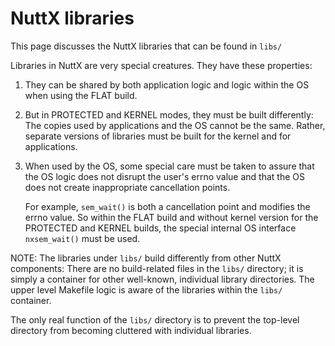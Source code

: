 NuttX libraries
===============

This page discusses the NuttX libraries that can be found in `libs/`

Libraries in NuttX are very special creatures. They have these
properties:

1.  They can be shared by both application logic and logic within the OS
    when using the FLAT build.

2.  But in PROTECTED and KERNEL modes, they must be built differently:
    The copies used by applications and the OS cannot be the same.
    Rather, separate versions of libraries must be built for the kernel
    and for applications.

3.  When used by the OS, some special care must be taken to assure that
    the OS logic does not disrupt the user\'s errno value and that the
    OS does not create inappropriate cancellation points.

    For example, `sem_wait()` is both a cancellation point and modifies
    the errno value. So within the FLAT build and without kernel version
    for the PROTECTED and KERNEL builds, the special internal OS
    interface `nxsem_wait()` must be used.

NOTE: The libraries under `libs/` build differently from other NuttX
components: There are no build-related files in the `libs/` directory;
it is simply a container for other well-known, individual library
directories. The upper level Makefile logic is aware of the libraries
within the `libs/` container.

The only real function of the `libs/` directory is to prevent the
top-level directory from becoming cluttered with individual libraries.
